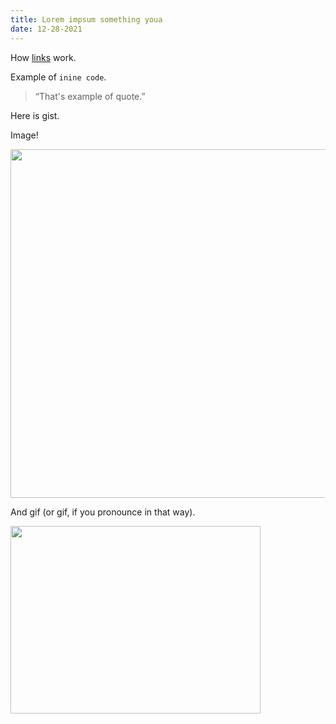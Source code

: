 ```yaml
---
title: Lorem impsum something youa
date: 12-28-2021
---
```


How [links](https://www.google.com) work.

Example of ```inine code```.

> “That's example of quote.”

Here is gist.

<script src="https://gist.github.com/Zeraye/f342157ed413365086eceb3c135a059e.js"></script>

Image!

<img src="https://searchengineland.com/figz/wp-content/seloads/2018/01/google-dog-puppy-eyes-1515500243.jpg" width="640" height="558" />

And gif (or gif, if you pronounce in that way).

<img src="https://media.giphy.com/media/vFKqnCdLPNOKc/giphy.gif" width="400" height="300" />